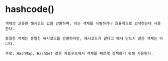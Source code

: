 # hashcode()
    객체의 고유한 해시코드 값을 반환하며, 이는 객체를 식별하거나 효율적으로 검색하는데 사용한다.
    
    동일한 객체는 동일한 해시코드를 반환하지만, 해시코드가 같다고 해서 반드시 같은 객체는 아니다.
    
    주로, HashMap, HashSet 같은 자료구조에서 객체를 빠르게 검색하기 위해 사용된다.
